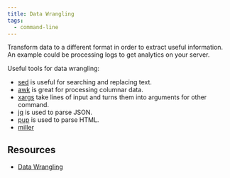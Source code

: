 ```yaml
---
title: Data Wrangling
tags:
  - command-line
---
```


Transform data to a different format in order to extract useful information. An example could be processing logs to get
analytics on your server.

Useful tools for data wrangling:

- [sed](https://en.wikipedia.org/wiki/Sed) is useful for searching and replacing text.
- [awk](https://en.wikipedia.org/wiki/AWK) is great for processing columnar data.
- [xargs](https://en.wikipedia.org/wiki/Xargs) take lines of input and turns them into arguments for other command.
- [jq](https://stedolan.github.io/jq/) is used to parse JSON.
- [pup](https://github.com/EricChiang/pup) is used to parse HTML.
- [miller](https://github.com/johnkerl/miller)

## Resources

- [Data Wrangling](https://missing.csail.mit.edu/2020/data-wrangling/)
